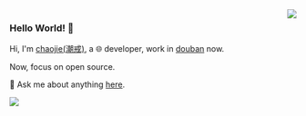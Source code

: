 <img align='right' src='https://github-readme-stats.vercel.app/api?username=ischaojie&show_icons=true&&theme=default&hide=["contribs"]&&hide_title=true' /> 

### Hello World! 👋

Hi, I'm [chaojie(潮戒)](https://blog.chaojie.fun/), a 🌐 developer, work in [douban](https://douban.com) now.

Now, focus on open source.

💬 Ask me about anything [here](https://github.com/ischaojie/ischaojie/issues).

![](https://visitor-badge.laobi.icu/badge?page_id=ischaojie.ischaojie)



<!--

[![stat](https://github-readme-stats.vercel.app/api?username=ischaojie&show_icons=true&&theme=default&hide=["contribs"])](https://github.com/ischaojie)

[![Top Langs](https://github-readme-stats.vercel.app/api/top-langs/?username=ischaojie&layout=compact)](https://github.com/ischaojie)

<details>
<summary>CLICK ME</summary>

![ip test](https://ip.ntrqq.net/images/yosuga.png?wd=JTIw&r=f7eppzl6j6)
</details>

-->
